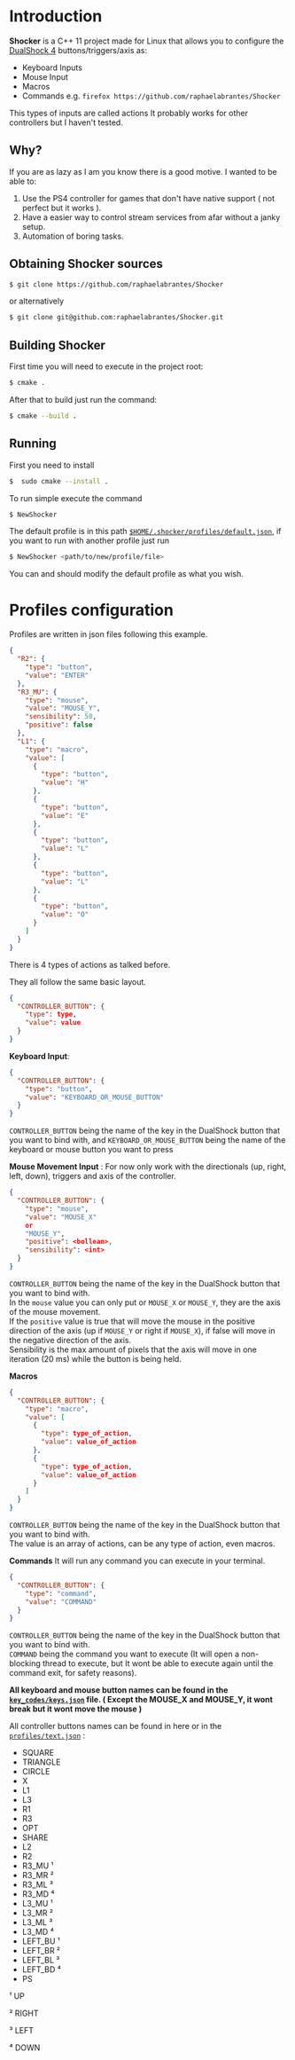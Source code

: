 # Introduction

**Shocker** is a C++ 11 project made for Linux that allows you to configure
the [DualShock 4](https://www.playstation.com/pt-br/accessories/dualshock-4-wireless-controller/)  buttons/triggers/axis
as:

- Keyboard Inputs
- Mouse Input
- Macros
- Commands e.g. `firefox https://github.com/raphaelabrantes/Shocker`

This types of inputs are called actions It probably works for other controllers but I haven't tested.

## Why?

If you are as lazy as I am you know there is a good motive. I wanted to be able to:

1. Use the PS4 controller for games that don't have native support ( not perfect but it works ).
2. Have a easier way to control stream services from afar without a janky setup.
3. Automation of boring tasks.

## Obtaining Shocker sources

```bash
$ git clone https://github.com/raphaelabrantes/Shocker 
```

or alternatively

```bash 
$ git clone git@github.com:raphaelabrantes/Shocker.git
```

## Building Shocker

First time you will need to execute in the project root:

```bash
$ cmake .
```

After that to build just run the command:

```bash
$ cmake --build .
```

## Running
First you need to install
```bash
$  sudo cmake --install .
```
To run simple execute the command

```bash
$ NewShocker 
```

The default profile is in this
path [`$HOME/.shocker/profiles/default.json`](https://github.com/raphaelabrantes/Shocker/blob/master/profiles/text.json), if you want to
run with another profile just run

```bash
$ NewShocker <path/to/new/profile/file>
```

You can and should modify the default profile as what you wish.

# Profiles configuration

Profiles are written in json files following this example.

```json
{
  "R2": {
    "type": "button",
    "value": "ENTER"
  },
  "R3_MU": {
    "type": "mouse",
    "value": "MOUSE_Y",
    "sensibility": 50,
    "positive": false
  },
  "L1": {
    "type": "macro",
    "value": [
      {
        "type": "button",
        "value": "H"
      },
      {
        "type": "button",
        "value": "E"
      },
      {
        "type": "button",
        "value": "L"
      },
      {
        "type": "button",
        "value": "L"
      },
      {
        "type": "button",
        "value": "O"
      }
    ]
  }
}
```

There is 4 types of actions as talked before.

They all follow the same basic layout.

```json
{
  "CONTROLLER_BUTTON": {
    "type": type,
    "value": value
  }
}
```

**Keyboard Input**:

```json
{
  "CONTROLLER_BUTTON": {
    "type": "button",
    "value": "KEYBOARD_OR_MOUSE_BUTTON"
  }
}
 ```

`CONTROLLER_BUTTON` being the name of the key in the DualShock button that you want to bind with,
and `KEYBOARD_OR_MOUSE_BUTTON` being the name of the keyboard or mouse button you want to press

**Mouse Movement Input** :
For now only work with the directionals (up, right, left, down), triggers and axis of the controller.

```json
{
  "CONTROLLER_BUTTON": {
    "type": "mouse",
    "value": "MOUSE_X"
    or
    "MOUSE_Y",
    "positive": <bollean>,
    "sensibility": <int>
  }
}
```

`CONTROLLER_BUTTON` being the name of the key in the DualShock button that you want to bind with.  
In the `mouse` value you can only put or `MOUSE_X` or `MOUSE_Y`, they are the axis of the mouse movement.  
If the `positive` value is true that will move the mouse in the positive direction of the axis (up if `MOUSE_Y` or right
if `MOUSE_X`), if false will move in the negative direction of the axis.  
Sensibility is the max amount of pixels that the axis will move in one iteration (20 ms)  while the button is being
held.

**Macros**

```json
{
  "CONTROLLER_BUTTON": {
    "type": "macro",
    "value": [
      {
        "type": type_of_action,
        "value": value_of_action
      },
      {
        "type": type_of_action,
        "value": value_of_action
      }
    ]
  }
}
 ```

`CONTROLLER_BUTTON` being the name of the key in the DualShock button that you want to bind with.  
The value is an array of actions, can be any type of action, even macros.

**Commands**
It will run any command you can execute in your terminal.

```json
{
  "CONTROLLER_BUTTON": {
    "type": "command",
    "value": "COMMAND"
  }
}
 ```

`CONTROLLER_BUTTON` being the name of the key in the DualShock button that you want to bind with.  
`COMMAND` being the command you want to execute (It will open a non-blocking thread to execute, but It wont be able to
execute again until the command exit, for safety reasons).

**All keyboard and mouse button names can be found in
the [`key_codes/keys.json`](https://github.com/raphaelabrantes/Shocker/blob/master/key_codes/keys.json) file.  ( Except
the MOUSE_X and MOUSE_Y, it wont break but it wont move the mouse )**

All controller buttons names can be found in here or in
the [`profiles/text.json`](https://github.com/raphaelabrantes/Shocker/blob/master/profiles/text.json) :

- SQUARE
- TRIANGLE
- CIRCLE
- X
- L1
- L3
- R1
- R3
- OPT
- SHARE
- L2
- R2
- R3_MU ¹
- R3_MR ²
- R3_ML ³
- R3_MD ⁴
- L3_MU ¹
- L3_MR ²
- L3_ML ³
- L3_MD ⁴
- LEFT_BU ¹
- LEFT_BR ²
- LEFT_BL ³
- LEFT_BD ⁴
- PS

¹ UP

² RIGHT

³ LEFT

⁴ DOWN
